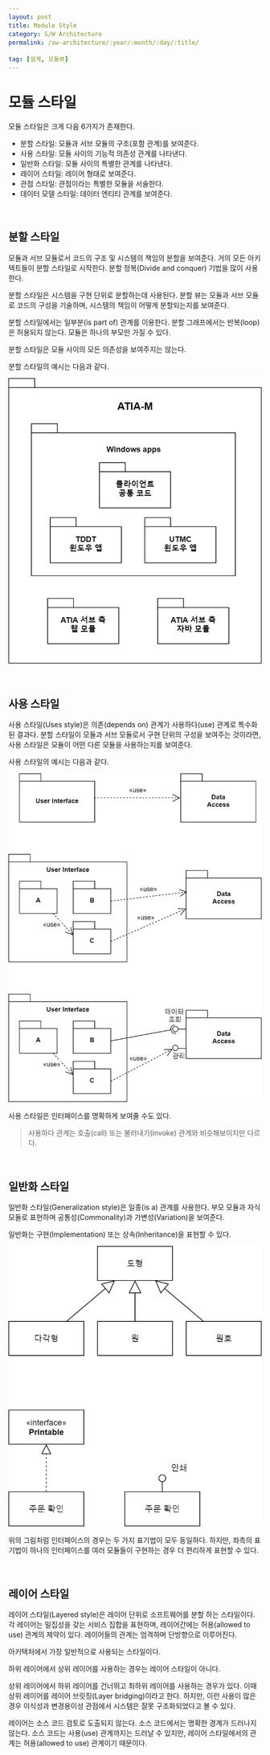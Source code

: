```yaml
---
layout: post
title: Module Style
category: S/W Architecture
permalink: /sw-architecture/:year/:month/:day/:title/

tag: [설계, 모듈뷰]
---
```


# 모듈 스타일

모듈 스타일은 크게 다음 6가지가 존재한다.

* 분할 스타일: 모듈과 서브 모듈의 구조(포함 관계)를 보여준다.
* 사용 스타일: 모듈 사이의 기능적 의존성 관계를 나타낸다.
* 일반화 스타일: 모듈 사이의 특별한 관계를 나타낸다.
* 레이어 스타일: 레이어 형태로 보여준다.
* 관점 스타일: 관점이라는 특별한 모듈을 서술한다.
* 데이터 모델 스타일: 데이터 엔티티 관계를 보여준다.

<br>

## 분할 스타일

모듈과 서브 모듈로서 코드의 구조 및 시스템의 책임의 분할을 보여준다.
거의 모든 아키텍트들이 분할 스타일로 시작한다.
분할 정복(Divide and conquer) 기법을 많이 사용한다.

분할 스타일은 시스템을 구현 단위로 분할하는데 사용된다. 분할 뷰는 모듈과 서브 모듈로 코드의 구성을 기술하며, 시스템의 책임이 어떻게 분할되는지를 보여준다.

분할 스타일에서는 일부분(is part of) 관계를 이용한다. 
분할 그래프에서는 반복(loop)은 허용되지 않는다. 
모듈은 하나의 부모만 가질 수 있다.

분할 스타일은 모듈 사이의 모든 의존성을 보여주지는 않는다.

분할 스타일의 예시는 다음과 같다.

![image](/assets/sw/009.png)

<br>

## 사용 스타일

사용 스타일(Uses style)은 의존(depends on) 관계가 사용하다(use) 관계로 특수화된 결과다.
분할 스타일이 모듈과 서브 모듈로서 구현 단위의 구성을 보여주는 것이라면, 사용 스타일은 모듈이
어떤 다른 모듈을 사용하는지를 보여준다.

사용 스타일의 예시는 다음과 같다.

![image](/assets/sw/010.png)

사용 스타일은 인터페이스를 명확하게 보여줄 수도 있다.

> 사용하다 관계는 호출(call) 또는 불러내기(invoke) 관계와 비슷해보이지만 다르다.

<br>

## 일반화 스타일

일반화 스타일(Generalization style)은 일종(is a) 관계를 사용한다. 부모 모듈과 자식 모듈로 
표현하며 공통성(Commonality)과 가변성(Variation)을 보여준다.

일반화는 구현(Implementation) 또는 상속(Inheritance)을 표현할 수 있다.

![image](/assets/sw/011.png)

위의 그림처럼 인터페이스의 경우는 두 가지 표기법이 모두 동일하다. 하지만, 좌측의 표기법이
하나의 인터페이스를 여러 모듈들이 구현하는 경우 더 편리하게 표현할 수 있다.

<br>

## 레이어 스타일

레이어 스타일(Layered style)은 레이어 단위로 소프트웨어를 분할 하는 스타일이다.
각 레이어는 밀집성을 갖는 서비스 집합을 표현하며, 레이어간에는 허용(allowed to use) 관계의
제약이 있다. 레이어들의 관계는 엄격하며 단방향으로 이루어진다.

아키텍처에서 가장 일반적으로 사용되는 스타일이다. 

하위 레이어에서 상위 레이어를 사용하는 경우는 레이어 스타일이 아니다. 

상위 레이어에서 하위 레이어를 건너뛰고 최하위 레이어를 사용하는 경우가 있다. 이때 상위 레이어를
레이어 브릿징(Layer bridging)이라고 한다. 하지만, 이런 사용이 많은 경우 이식성과 변경용이성 관점에서
시스템은 잘못 구조화되었다고 볼 수 있다.

레이어는 소스 코드 검토로 도출되지 않는다. 소스 코드에서는 명확한 경계가 드러나지 않는다.
소스 코드는 사용(use) 관계까지는 드러날 수 있지만, 레이어 스타일에서의 관계는 
허용(allowed to use) 관계이기 때문이다.